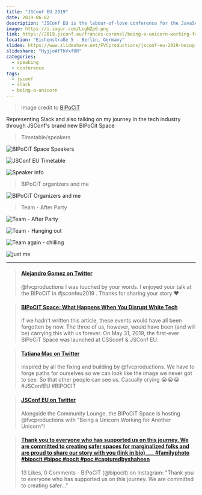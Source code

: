 ```yaml
---
title: "JSConf EU 2019"
date: 2019-06-02
description: "JSConf EU is the labour-of-love conference for the JavaScript community in Europe."
image: https://i.imgur.com/LcgNZp6.png
link: https://2019.jsconf.eu/frances-coronel/being-a-unicorn-working-for-another-unicorn.html
location: "Eichenstraße 5 - Berlin, Germany"
slides: https://www.slideshare.net/FVCproductions/jsconf-eu-2019-being-a-unicorn-working-for-another-unicorn-148671701
slideshare: "HyjjoAfThVxfOR"
categories:
  - speaking
  - conference
tags:
  - jsconf
  - slack
  - being-a-unicorn
---
```


> Image credit to [BIPoCiT](https://medium.com/bipocit/bipocit-space-what-happens-when-you-disrupt-white-tech-ff528f770919)

Representing Slack and also talking on my journey in the tech industry through JSConf's brand new BIPoCit Space

> Timetable/speakers

![BIPoCiT Space Speakers](https://i.imgur.com/yxArDlo.jpg)

![JSConf EU Timetable](https://i.imgur.com/ZpvD9HD.jpg)

![Speaker info](https://i.imgur.com/aMChBu9.jpg)

> BIPoCiT organizers and me

![BIPoCiT Organizers and me](https://i.imgur.com/22W4dLn.jpg)

> Team - After Party

![Team - After Party](https://i.imgur.com/Ly8T7II.jpg)

![Team - Hanging out](https://i.imgur.com/z4tsvtO.jpg)

![Team again - chilling](https://i.imgur.com/Etriirs.jpg)

![just me](https://i.imgur.com/LNZupEG.jpg)

---

<blockquote class="embedly-card"><h4><a href="https://twitter.com/alexserver/status/1135192383015010304">Alejandro Gomez on Twitter</a></h4><p>@fvcproductions I was touched by your words. I enjoyed your talk at the BIPoCiT in #jsconfeu2019 . Thanks for sharing your story ♥️</p></blockquote>
<script async src="//cdn.embedly.com/widgets/platform.js" charset="UTF-8"></script>

<blockquote class="embedly-card"><h4><a href="https://medium.com/bipocit/bipocit-space-what-happens-when-you-disrupt-white-tech-ff528f770919">BIPoCiT Space: What Happens When You Disrupt White Tech</a></h4><p>If we hadn't written this article, these events would have all been forgotten by now. The three of us, however, would have been (and will be) carrying this with us forever. On May 31, 2019, the first-ever BIPoCiT Space was launched at CSSconf & JSConf EU.</p></blockquote>
<script async src="//cdn.embedly.com/widgets/platform.js" charset="UTF-8"></script>

<blockquote class="embedly-card"><h4><a href="https://twitter.com/TatianaTMac/status/1135187847198257153">Tatiana Mac on Twitter</a></h4><p>Inspired by all the fixing and building by @fvcproductions. We have to forge paths for ourselves so we can look like the image we never got to see. So that other people can see us. Casually crying 😭😭😭 #JSConfEU #BIPOCIT</p></blockquote>
<script async src="//cdn.embedly.com/widgets/platform.js" charset="UTF-8"></script>

<blockquote class="embedly-card"><h4><a href="https://twitter.com/jsconfeu/status/1135179257817251840">JSConf EU on Twitter</a></h4><p>Alongside the Community Lounge, the BIPoCiT Space is hosting @fvcproductions with "Being a Unicorn Working for Another Unicorn"!</p></blockquote>
<script async src="//cdn.embedly.com/widgets/platform.js" charset="UTF-8"></script>

<blockquote class="embedly-card"><h4><a href="https://www.instagram.com/p/BzLATzsIfXX/">Thank you to everyone who has supported us on this journey. We are committed to creating safer spaces for marginalized folks and are proud to share our story with you (link in bio) ___ #familyphoto #bipocit #bipoc #pocit #poc #capturedbyshaheen</a></h4><p>13 Likes, 0 Comments - BIPoCiT (@bipocit) on Instagram: "Thank you to everyone who has supported us on this journey. We are committed to creating safer..."</p></blockquote>
<script async src="//cdn.embedly.com/widgets/platform.js" charset="UTF-8"></script>
